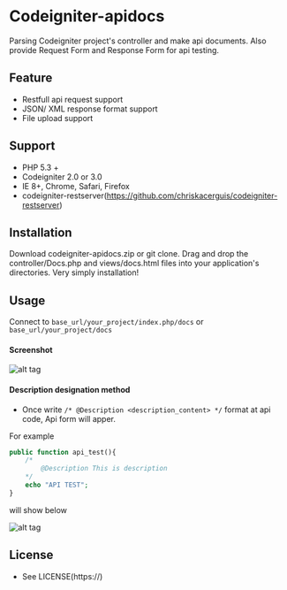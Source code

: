 # Codeigniter-apidocs

Parsing Codeigniter project's controller and make api documents. Also provide Request Form and Response Form for api testing.

## Feature
+ Restfull api request support 
+ JSON/ XML response format support
+ File upload support

## Support

+ PHP 5.3 +
+ Codeigniter 2.0 or 3.0
+ IE 8+, Chrome, Safari, Firefox
+ codeigniter-restserver(https://github.com/chriskacerguis/codeigniter-restserver)

## Installation

Download codeigniter-apidocs.zip or git clone. Drag and drop the controller/Docs.php and views/docs.html files into your application's directories. 
Very simply installation!

## Usage

Connect to `base_url/your_project/index.php/docs` or `base_url/your_project/docs`

#### Screenshot

![alt tag](https://cdn.rawgit.com/myartame/codeigniter-apidocs/develop/assets/img/docs_screenshot.png)

#### Description designation method

+ Once write `/* @Description <description_content> */` format at api code, Api form will apper. 

For example
```php
public function api_test(){
	/*
		@Description This is description 
	*/
	echo "API TEST";
}
```


will show below

![alt tag](https://cdn.rawgit.com/myartame/codeigniter-apidocs/develop/assets/img/description_screenshot.png)

## License

+ See LICENSE(https://)
